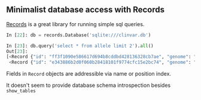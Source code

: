 ## Minimalist database access with Records

[Records](https://github.com/kennethreitz/records) is a great library for running simple sql queries.


```python
In [22]: db = records.Database('sqlite:///clinvar.db')

In [23]: db.query('select * from allele limit 2').all()
Out[23]:
[<Record {"id": "ff3f1090e586617d694b8cddbd428136328cb7ae", "genome": "GRCh38", "chrom": "chr3", "start": 150928107, "end": 150928107, "ref": "A", "alt": "C", "normalization_needed": 0}>,
 <Record {"id": "e343886b2d0f060b28418101f9774cfc15e2bc74", "genome": "GRCh37", "chrom": "chr3", "start": 150645894, "end": 150645894, "ref": "A", "alt": "C", "normalization_needed": 0}>]
 ```

Fields in `Record` objects are addressible via name or position index.


It doesn't seem to provide database schema introspection besides `show_tables`
